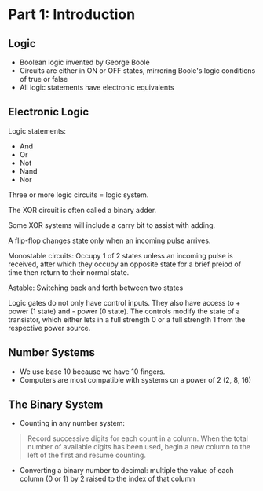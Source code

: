# Part 1: Introduction

## Logic
* Boolean logic invented by George Boole
* Circuits are either in ON or OFF states, mirroring Boole's logic conditions of true or false
* All logic statements have electronic equivalents


## Electronic Logic
Logic statements:
* And
* Or
* Not
* Nand
* Nor

Three or more logic circuits = logic system.

The XOR circuit is often called a binary adder.

Some XOR systems will include a carry bit to assist with adding.

A flip-flop changes state only when an incoming pulse arrives.

Monostable circuits: Occupy 1 of 2 states unless an incoming pulse is received, after which they occupy an opposite state for a brief preiod of time then return to their normal state.

Astable: Switching back and forth between two states

Logic gates do not only have control inputs. They also have access to + power (1 state) and - power (0 state). The controls modify the state of a transistor, which either lets in a full strength 0 or a full strength 1 from the respective power source.

## Number Systems

* We use base 10 because we have 10 fingers.
* Computers are most compatible with systems on a power of 2 (2, 8, 16)

## The Binary System

* Counting in any number system: 

> Record successive digits for each count in a column. When the total number of available digits has been used, begin a new column to the left of the first and resume counting.

* Converting a binary number to decimal: multiple the value of each column (0 or 1) by 2 raised to the index of that column